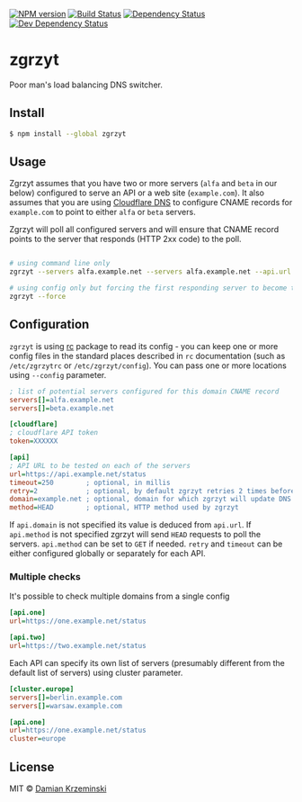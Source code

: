 [![NPM version][npm-image]][npm-url]
[![Build Status][travis-image]][travis-url]
[![Dependency Status][deps-image]][deps-url]
[![Dev Dependency Status][deps-dev-image]][deps-dev-url]

# zgrzyt

Poor man's load balancing DNS switcher.

## Install

```sh
$ npm install --global zgrzyt
```

## Usage

Zgrzyt assumes that you have two or more servers (`alfa` and `beta` in our below) configured to serve an API or a web site (`example.com`). It also assumes that you are using [Cloudflare DNS] to configure CNAME records for `example.com` to point to either `alfa` or `beta` servers.

Zgrzyt will poll all configured servers and will ensure that CNAME record points to the server that responds (HTTP 2xx code) to the poll.

```sh

# using command line only
zgrzyt --servers alfa.example.net --servers alfa.example.net --api.url  https://example.com --cloudflare.token XXXX

# using config only but forcing the first responding server to become the active one
zgrzyt --force

```

## Configuration


`zgrzyt` is using [rc] package to read its config - you can keep one or more config files in the standard places described in `rc` documentation (such as `/etc/zgrzytrc` or `/etc/zgrzyt/config`). You can pass one or more locations using `--config` parameter.

```ini
; list of potential servers configured for this domain CNAME record
servers[]=alfa.example.net
servers[]=beta.example.net

[cloudflare]
; cloudflare API token
token=XXXXXX

[api]
; API URL to be tested on each of the servers
url=https://api.example.net/status
timeout=250        ; optional, in millis
retry=2            ; optional, by default zgrzyt retries 2 times before assuming API endpoint is down 
domain=example.net ; optional, domain for which zgrzyt will update DNS record
method=HEAD        ; optional, HTTP method used by zgrzyt
```

If `api.domain` is not specified its value is deduced from `api.url`.
If `api.method` is not specified zgrzyt will send `HEAD` requests to poll the servers. `api.method` can be set to `GET` if needed. `retry` and `timeout` can be either configured globally or separately for each API.

### Multiple checks

It's possible to check multiple domains from a single config

```ini
[api.one]
url=https://one.example.net/status

[api.two]
url=https://two.example.net/status
```

Each API can specify its own list of servers (presumably different from the default list of servers) using cluster parameter.

```ini
[cluster.europe]
servers[]=berlin.example.com
servers[]=warsaw.example.com

[api.one]
url=https://one.example.net/status
cluster=europe
```

## License

MIT © [Damian Krzeminski](https://pirxpilot.me)

[rc]: https://www.npmjs.com/package/rc
[Cloudflare DNS]: https://www.cloudflare.com/dns/

[npm-image]: https://img.shields.io/npm/v/zgrzyt.svg
[npm-url]: https://npmjs.org/package/zgrzyt

[travis-url]: https://travis-ci.com/pirxpilot/zgrzyt
[travis-image]: https://img.shields.io/travis/com/pirxpilot/zgrzyt.svg

[deps-image]: https://img.shields.io/david/pirxpilot/zgrzyt.svg
[deps-url]: https://david-dm.org/pirxpilot/zgrzyt

[deps-dev-image]: https://img.shields.io/david/dev/pirxpilot/zgrzyt.svg
[deps-dev-url]: https://david-dm.org/pirxpilot/zgrzyt?type=dev
